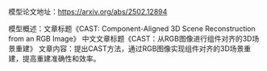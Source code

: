 模型论文地址：https://arxiv.org/abs/2502.12894

模型概述：文章标题《CAST: Component-Aligned 3D Scene Reconstruction from an RGB Image》
中文文章标题《CAST：从RGB图像进行组件对齐的3D场景重建》
文章内容：提出CAST方法，通过RGB图像实现组件对齐的3D场景重建，提高重建准确性和效率。
